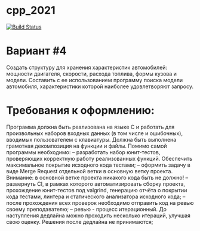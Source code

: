 # cpp_2021


[![Build Status](https://travis-ci.com/BorisKoz/cpp_2021.svg?branch=master)](https://travis-ci.com/BorisKoz/cpp_2021)



# Вариант #4
Создать структуру для хранения характеристик автомобилей: мощности двигателя, скорости, расхода топлива, формы кузова и модели. Составить с ее использованием программу поиска модели автомобиля, характеристики которой наиболее удовлетворяют запросу.

# Требования к оформлению:
Программа должна быть реализована на языке C и работать для произвольных наборов входных данных (в том числе и ошибочных), вводимых пользователем с клавиатуры. Должна быть выполнена грамотная декомпозиция на функции и файлы.
Помимо самой программы необходимо:
– разработать набор юнит-тестов, проверяющих корректную работу реализованных функций. Обеспечить максимальное покрытие исходного кода тестами;
– оформить задачу в виде Merge Request отдельной ветки в основную ветку проекта.
Внимание: в основной ветке проекта никакого кода быть не должно!
– развернуть CI, в рамках которого автоматизировать сборку проекта, прохождение юнит-тестов под valgrind, генерацию отчёта о покрытии кода тестами, линтера и статического анализатора исходного кода;
– после прохождения всех проверок необходимо отправить код на ревью своему преподавателю;
– ревью - процесс итерационный. До наступления дедлайна можно проходить несколько итераций, улучшая свою оценку. Решения после дедлайна не принимаются;
